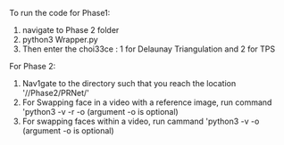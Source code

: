 To run the code for Phase1:
 1.  navigate to Phase 2 folder
 2.  python3 Wrapper.py
 3.  Then enter the choi33ce : 1 for Delaunay Triangulation and 2 for TPS

For Phase 2:

1. Nav1gate to the directory such that you reach the location '/<Location-of-submission-folder>/Phase2/PRNet/'
2. For Swapping face in a video with a reference image, run command 'python3 -v <video-path> -r <reference-image-path> -o <output-path> (argument -o is optional)
3. For swapping faces within a video, run cammand 'python3 -v <video-path> -o <output-path> (argument -o is optional)
